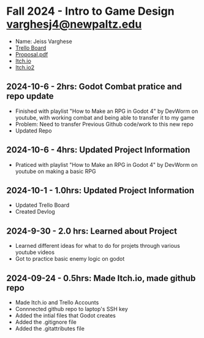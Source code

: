 
# Fall 2024 - Intro to Game Design varghesj4@newpaltz.edu

* Name: Jeiss Varghese
* [Trello Board](https://trello.com/b/9qJ1jnDG/game-development-template)
* [Proposal.pdf](Varghese-proposal.pdf-proposal.pdf)
* [Itch.io](https://jeiss3341.itch.io)
* [Itch.io2](https://jeiss3341.itch.io/pratice-project)

## 2024-10-6 - 2hrs: Godot Combat pratice and repo update

* Finished with playlist "How to Make an RPG in Godot 4"  by DevWorm on youtube, with working combat and being able to transfer it to my game
* Problem: Need to transfer Previous Github code/work to this new repo
* Updated Repo

## 2024-10-6 - 4hrs: Updated Project Information

* Praticed with playlist "How to Make an RPG in Godot 4"  by DevWorm on youtube on making a basic RPG

## 2024-10-1 - 1.0hrs: Updated Project Information

* Updated Trello Board
* Created Devlog

## 2024-9-30 - 2.0 hrs: Learned about Project

* Learned different ideas for what to do for projets through various youtube videos
* Got to practice basic enemy logic on godot


## 2024-09-24 - 0.5hrs: Made Itch.io, made github repo

* Made Itch.io and Trello Accounts
* Connnected github repo to laptop's SSH key
* Added the intial files that Godot creates
* Added the .gitignore file
* Added the .gitattributes file